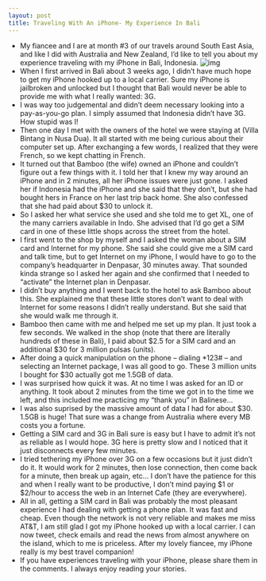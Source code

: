 ```yaml
---
layout: post
title: Traveling With An iPhone- My Experience In Bali
---
```

* My fiancee and I are at month #3 of our travels around South East Asia, and like I did with Australia and New Zealand, I’d like to tell you about my experience traveling with my iPhone in Bali, Indonesia.
![img](http://farm3.static.flickr.com/2486/4304007254_ec02c8f767.jpg)
* When I first arrived in Bali about 3 weeks ago, I didn’t have much hope to get my iPhone hooked up to a local carrier. Sure my iPhone is jailbroken and unlocked but I thought that Bali would never be able to provide me with what I really wanted: 3G.
* I was way too judgemental and didn’t deem necessary looking into a pay-as-you-go plan. I simply assumed that Indonesia didn’t have 3G. How stupid was I!
* Then one day I met with the owners of the hotel we were staying at (Villa Bintang in Nusa Dua). It all started with me being curious about their computer set up. After exchanging a few words, I realized that they were French, so we kept chatting in French.
* It turned out that Bamboo (the wife) owned an iPhone and couldn’t figure out a few things with it. I told her that I knew my way around an iPhone and in 2 minutes, all her iPhone issues were just gone. I asked her if Indonesia had the iPhone and she said that they don’t, but she had bought hers in France on her last trip back home. She also confessed that she had paid about $30 to unlock it.
* So I asked her what service she used and she told me to get XL, one of the many carriers available in Indo. She advised that I’d go get a SIM card in one of these little shops across the street from the hotel.
* I first went to the shop by myself and I asked the woman about a SIM card and Internet for my phone. She said she could give me a SIM card and talk time, but to get Internet on my iPhone, I would have to go to the company’s headquarter in Denpasar, 30 minutes away. That sounded kinda strange so I asked her again and she confirmed that I needed to “activate” the Internet plan in Denpasar.
* I didn’t buy anything and I went back to the hotel to ask Bamboo about this. She explained me that these little stores don’t want to deal with Internet for some reasons I didn’t really understand. But she said that she would walk me through it.
* Bamboo then came with me and helped me set up my plan. It just took a few seconds. We walked in the shop (note that there are literally hundreds of these in Bali), I paid about $2.5 for a SIM card and an additional $30 for 3 million pulsas (units).
* After doing a quick manipulation on the phone – dialing *123# – and selecting an Internet package, I was all good to go. These 3 million units I bought for $30 actually got me 1.5GB of data.
* I was surprised how quick it was. At no time I was asked for an ID or anything. It took about 2 minutes from the time we got in to the time we left, and this included me practicing my “thank you” in Balinese…
* I was also suprised by the massive amount of data I had for about $30. 1.5GB is huge! That sure was a change from Australia where every MB costs you a fortune.
* Getting a SIM card and 3G in Bali sure is easy but I have to admit it’s not as reliable as I would hope. 3G here is pretty slow and I noticed that it just disconnects every few minutes.
* I tried tethering my iPhone over 3G on a few occasions but it just didn’t do it. It would work for 2 minutes, then lose connection, then come back for a minute, then break up again, etc… I don’t have the patience for this and when I really want to be productive, I don’t mind paying $1 or $2/hour to access the web in an Internet Cafe (they are everywhere).
* All in all, getting a SIM card in Bali was probably the most pleasant experience I had dealing with getting a phone plan. It was fast and cheap. Even though the network is not very reliable and makes me miss AT&T, I am still glad I got my iPhone hooked up with a local carrier. I can now tweet, check emails and read the news from almost anywhere on the island, which to me is priceless. After my lovely fiancee, my iPhone really is my best travel companion!
* If you have experiences traveling with your iPhone, please share them in the comments. I always enjoy reading your stories.

